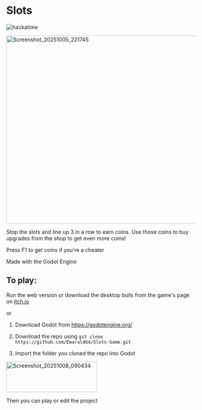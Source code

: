 # Slots
![hackatime](https://hackatime-badge.hackclub.com/U0785D5VDEK/exploration-game)

<img width="630" height="500" alt="Screenshot_20251005_221745" src="https://github.com/user-attachments/assets/d72a4e1a-9c0e-4b0d-941c-a1f4014ecbf3" />

Stop the slots and line up 3 in a row to earn coins. Use those coins to buy upgrades from the shop to get even more coins!

Press F1 to get coins if you're a cheater

Made with the Godot Engine

## To play:

Run the web version or download the desktop buils from the game's page on [itch.io](https://xanderath.itch.io/slots-game)

or

1. Download Godot from https://godotengine.org/

2. Download the repo using
``git clone https://github.com/Emarald64/Slots-Game.git``

4. Import the folder you cloned the repo into Godot 

<img width="242" height="81" alt="Screenshot_20251008_090434" src="https://github.com/user-attachments/assets/1e9504e7-3593-41b7-af27-6276a2f9500b" />

Then you can play or edit the project
